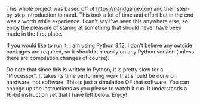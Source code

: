 This whole project was based off of https://nandgame.com and their step-by-step introduction to nand.
This took a lot of time and effort but in the end was a worth while experience. I can't say I've seen
this anywhere else, so enjoy the pleasure of staring at something that should never have been made in
the first place.

If you would like to run it, I am using Python 3.12. I don't believe any outside
packages are required, so it should run easily on any Python version (unless there are compilation
changes of course).

Do note that since this is written in Python, it is pretty slow for a "Processor". It takes its time
performing work that should be done on hardware, not software. This is just a simulation OF that
software. You can change up the instructions as you please to watch it run. It understands a
16-bit instruction set that I have left below. Enjoy!
